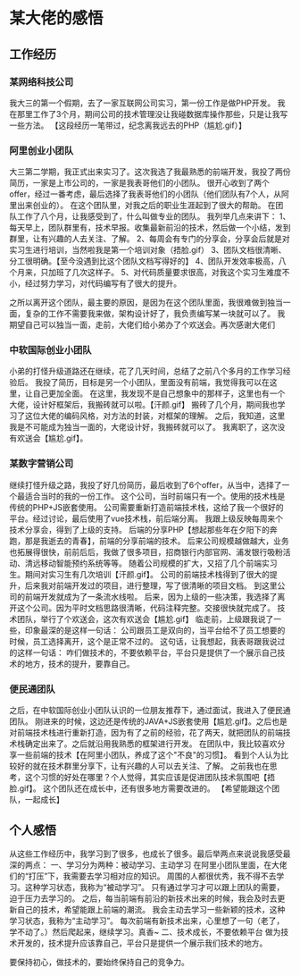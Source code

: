 # 某大佬的感悟

## 工作经历
### 某网络科技公司
我大三的第一个假期，去了一家互联网公司实习，第一份工作是做PHP开发。
我在那里工作了3个月，期间公司的技术管理没让我碰数据库操作那些，只是让我写一些方法。
【这段经历一笔带过，纪念离我远去的PHP（尴尬.gif）】

### 阿里创业小团队
大三第二学期，我正式出来实习了。这次我选了我最熟悉的前端开发，我投了两份简历，一家是上市公司的，一家是我表哥他们的小团队。
很开心收到了两个offer，经过一番考虑，最后选择了我表哥他们的小团队（他们团队有7个人，从阿里出来创业的）。
在这个团队里，对我之后的职业生涯起到了很大的帮助。
在团队工作了八个月，让我感受到了，什么叫做专业的团队。
我列举几点来讲下：
1、每天早上，团队群里有，技术早报。收集最新前沿的技术，然后做一个小结，发到群里，让有兴趣的人去关注、了解。
2、每周会有专门的分享会，分享会后就是对实习生进行培训，当然啦我是第一个培训对象（捂脸.gif）
3、团队文档很清晰、分工很明确。【至今没遇到比这个团队文档写得好的】
4、团队开发效率极高，八个月来，只加班了几次这样子。
5、对代码质量要求很高，对我这个实习生难度不小，经过努力学习，对代码编写有了很大的提升。

之所以离开这个团队，最主要的原因，是因为在这个团队里面，我很难做到独当一面，复杂的工作不需要我来做，架构设计好了，我负责编写某一块就可以了。
我期望自己可以独当一面，走前，大佬们给小弟办了个欢送会。再次感谢大佬们

### 中软国际创业小团队
小弟的打怪升级道路还在继续，花了几天时间，总结了之前八个多月的工作学习经验后。
我投了简历，目标是另一个小团队，里面没有前端，我觉得我可以在这里，让自己更加全面。
在这里，我发现不是自己想象中的那样子，这里也有一个大佬，设计好框架后，我搬砖就可以啦。【汗颜.gif】
搬砖了几个月，期间我也学习了这位大佬的编码风格，对方法的封装，对框架的理解。
之后，我知道，这里我是不可能成为独当一面的，大佬设计好，我搬砖就可以了。
我离职了，这次没有欢送会【尴尬.gif】。

### 某数字营销公司
继续打怪升级之路，我投了好几份简历，最后收到了6个offer，从当中，选择了一个最适合当时的我的一份工作。
这个公司，当时前端只有一个。使用的技术栈是传统的PHP+JS嵌套使用。
公司需要重新打造前端技术栈，这给了我一个很好的平台。经过讨论，最后使用了vue技术栈，前后端分离。
我跟上级反映每周来个技术分享会，得到了上级的支持。
后端的分享PHP【想起那些年在夕阳下的奔跑，那是我逝去的青春】，前端的分享前端的技术。
后来公司规模越做越大，业务也拓展得很快，前前后后，我做了很多项目，招商银行内部官网、浦发银行吸粉活动、清远移动智能预约系统等等。
随着公司规模的扩大，又招了几个前端实习生。期间对实习生有几次培训【汗颜.gif】。
公司的前端技术栈得到了很大的提升，后来我对前端开发过的项目，进行整理，写了很清晰的项目文档。
到这里公司的前端开发就成为了一条流水线啦。
后来，因为上级的一些决策，我选择了离开这个公司。因为平时文档思路很清晰，代码注释完整。交接很快就完成了。
技术团队，举行了个欢送会，这次有欢送会【尴尬.gif】
临走前，上级跟我说了一些，印象最深的是这样一句话：
公司跟员工是双向的，当平台给不了员工想要的时候，员工选择离开，这个是正常不过的。
这句话，让我想起，我表哥跟我说过的这样一句话：
咋们做技术的，不要依赖平台，平台只是提供了一个展示自己技术的地方，技术的提升，要靠自己。

### 便民通团队
之后，在中软国际创业小团队认识的一位朋友推荐下，通过面试，我进入了便民通团队。
刚进来的时候，这边还是传统的JAVA+JS嵌套使用【尴尬.gif】。之后也是对前端技术栈进行重新打造，因为有了之前的经验，花了两天，就把团队的前端技术栈确定出来了。之后就沿用我熟悉的框架进行开发。
在团队中，我比较喜欢分享一些前端的技术【在阿里小团队，养成了这个"不良"的习惯】。
看到个人认为比较好的就在技术群里分享下，让有兴趣的人可以去关注、了解。
之前我也在思考，这个习惯的好处在哪里？个人觉得，其实应该是促进团队技术氛围吧【捂脸.gif】。
这个团队还在成长中，还有很多地方需要改进的。
【希望能跟这个团队，一起成长】

## 个人感悟
从这些工作经历中，我学习到了很多，也成长了很多。最后举两点来说说我感受最深的两点：
一、学习分为两种：被动学习、主动学习
在阿里小团队里面，在大佬们的“打压”下，我需要去学习相对应的知识。
周围的人都很优秀，我不得不去学习。这种学习状态，我称为“被动学习”。
只有通过学习才可以跟上团队的需要，迫于压力去学习的。
之后，每当前端有前沿的新技术出来的时候，我会及时去更新自己的技术，希望能跟上前端的潮流。
我会主动去学习一些新颖的技术，这种学习状态，我称为“主动学习”。
每次前端有新技术出来，心里想了一句（老了，学不动了。）然后爬起来，继续学习。真香~
二、技术成长，不要依赖平台
做为技术开发的，技术提升应该靠自己，平台只是提供一个展示我们技术的地方。


要保持初心，做技术的，要始终保持自己的竞争力。
